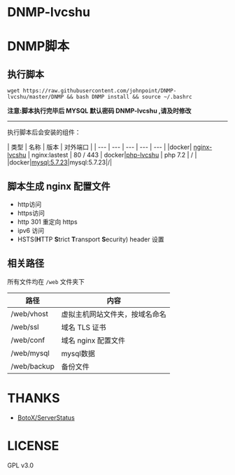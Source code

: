# DNMP-lvcshu

# DNMP脚本

## 执行脚本

```
wget https://raw.githubusercontent.com/johnpoint/DNMP-lvcshu/master/DNMP && bash DNMP install && source ~/.bashrc
```

**注意:脚本执行完毕后 MYSQL 默认密码 DNMP-lvcshu ,请及时修改**

- - -

执行脚本后会安装的组件：

| 类型 | 名称 | 版本 | 对外端口 |
| --- | --- | --- | --- | --- |
|docker| [nginx-lvcshu](https://cloud.docker.com/u/johnpoint/repository/docker/johnpoint/nginx-lvcshu) | nginx:lastest | 80 / 443 |
 docker|[php-lvcshu](https://cloud.docker.com/u/johnpoint/repository/docker/johnpoint/php-lvcshu) | php 7.2 | / |
|docker|[mysql:5.7.23](https://hub.docker.com/_/mysql/scans/library/mysql/5.7.23)|mysql:5.7.23|/|

## 脚本生成 nginx 配置文件

- http访问
- https访问
- http 301 重定向 https
- ipv6 访问
- HSTS(**H**TTP **S**trict **T**ransport **S**ecurity) header 设置

## 相关路径

所有文件均在 `/web` 文件夹下

| 路径 | 内容 |
|---|---|
|/web/vhost|虚拟主机网站文件夹，按域名命名|
|/web/ssl|域名 TLS 证书|
|/web/conf|域名 nginx 配置文件|
|/web/mysql|mysql数据|
|/web/backup|备份文件|

# THANKS

- [BotoX/ServerStatus](https://github.com/BotoX/ServerStatus)

# LICENSE

GPL v3.0